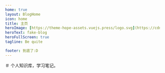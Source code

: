 ```yaml
---
home: true
layout: BlogHome
icon: home
title: 主页
heroImage: [https://theme-hope-assets.vuejs.press/logo.svg](https://cdn.jsdelivr.net/gh/fakeppa/blog-img/I123781241923.svg)
heroText: fake-blog
heroFullScreen: true
tagline: Be quite

footer: 到底了:D
---
```


＃ 个人知识库，学习笔记。
